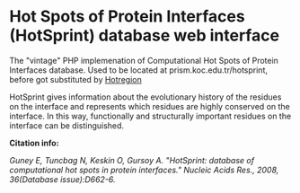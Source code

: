 # Hot Spots of Protein Interfaces (HotSprint) database web interface

The "vintage" PHP implemenation of Computational Hot Spots of Protein Interfaces database. Used to be located at prism.koc.edu.tr/hotsprint, before got substituted by [Hotregion](prism.koc.edu.tr/hotregion)

HotSprint gives information about the evolutionary history of the residues on the interface and represents which residues are highly conserved on the interface. In this way, functionally and structurally important residues on the interface can be distinguished. 

**Citation info:**

*Guney E, Tuncbag N, Keskin O, Gursoy A. "HotSprint: database of computational hot spots in protein interfaces." Nucleic Acids Res., 2008, 36(Database issue):D662-6.*
